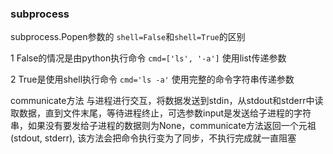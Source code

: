 ### subprocess
subprocess.Popen参数的
`shell=False`和`shell=True`的区别

1 False的情况是由python执行命令
`cmd=['ls', '-a']` 使用list传递参数

2 True是使用shell执行命令
`cmd='ls -a'` 使用完整的命令字符串传递参数

communicate方法
与进程进行交互，将数据发送到stdin，从stdout和stderr中读取数据，直到文件末尾，等待进程终止，可选参数input是发送给子进程的字符串，如果没有要发给子进程的数据则为None，communicate方法返回一个元祖(stdout, stderr), 该方法会把命令执行变为了同步，不执行完成就一直阻塞
